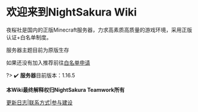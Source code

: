 # 欢迎来到NightSakura Wiki

夜桜社是国内的正版Minecraft服务器，力求高素质高质量的游戏环境，采用正版认证+白名单制度。

服务器主题目前为原版生存

如果还没有加入推荐前往[白名单申请](NS_Server/join.md)

?> ✔️ **服务器**目前版本：1.16.5


**本Wiki最终解释权归NightSakura Teamwork所有**

[更新日志](NS_Server/about/changelog.md)|[联系方式](NS_Server/about/contact.md)|[参与建设](NS_Server/about/build.md)
